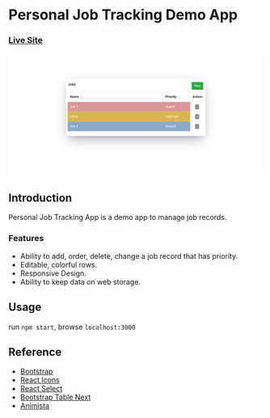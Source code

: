 # Personal Job Tracking Demo App
### [Live Site](https://personal-job-tracking-app.netlify.app/)

![Personal Job Tracking App](./screenshot.png)

## Introduction
Personal Job Tracking App is a demo app to manage job records.

### Features

- Ability to add, order, delete, change a job record that has priority.
- Editable, colorful rows.
- Responsive Design.
- Ability to keep data on web storage.

## Usage
run `npm start`, browse `localhost:3000`

## Reference
- [Bootstrap](https://getbootstrap.com/docs/4.0/getting-started/introduction/)
- [React Icons](https://react-icons.github.io/react-icons/icons?name=fa)
- [React Select](https://react-select.com/home)
- [Bootstrap Table Next](https://react-bootstrap-table.github.io/react-bootstrap-table2/docs/about.html)
- [Animista](https://animista.net/)
